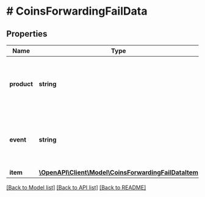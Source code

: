# # CoinsForwardingFailData

## Properties

Name | Type | Description | Notes
------------ | ------------- | ------------- | -------------
**product** | **string** | Represents the Crypto APIs 2.0 product which sends the callback. |
**event** | **string** | Defines the specific event, for which a callback subscription is set. |
**item** | [**\OpenAPI\Client\Model\CoinsForwardingFailDataItem**](CoinsForwardingFailDataItem.md) |  |

[[Back to Model list]](../../README.md#models) [[Back to API list]](../../README.md#endpoints) [[Back to README]](../../README.md)
